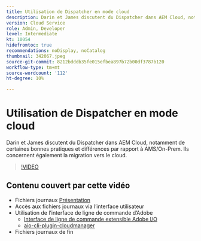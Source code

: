 ```yaml
---
title: Utilisation de Dispatcher en mode cloud
description: Darin et James discutent du Dispatcher dans AEM Cloud, notamment de certaines bonnes pratiques et différences par rapport à AMS/On-Prem. Ils concernent également la migration vers le cloud.
version: Cloud Service
role: Admin, Developer
level: Intermediate
kt: 10054
hidefromtoc: true
recommendations: noDisplay, noCatalog
thumbnail: 342067.jpeg
source-git-commit: 8212bdddb35fe015efbea897b72b00df3787b120
workflow-type: tm+mt
source-wordcount: '112'
ht-degree: 10%

---
```



# Utilisation de Dispatcher en mode cloud

Darin et James discutent du Dispatcher dans AEM Cloud, notamment de certaines bonnes pratiques et différences par rapport à AMS/On-Prem. Ils concernent également la migration vers le cloud.

>[!VIDEO](https://video.tv.adobe.com/v/342067/?quality=12&learn=on)

## Contenu couvert par cette vidéo

+ Fichiers journaux [Présentation](https://experienceleague.adobe.com/docs/experience-manager-learn/cloud-service/debugging/debugging-aem-as-a-cloud-service/logs.html)
+ Accès aux fichiers journaux via l’interface utilisateur
+ Utilisation de l’interface de ligne de commande d’Adobe
   + [Interface de ligne de commande extensible Adobe I/O](https://github.com/adobe/aio-cli)
   + [aio-cli-plugin-cloudmanager](https://github.com/adobe/aio-cli-plugin-cloudmanager/blob/main/README.md)
+ Fichiers journaux de fin
